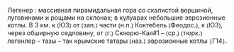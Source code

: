 ---
---

Легенер
: массивная пирамидальная гора со скалистой вершиной, луговинами и рощами на склонах; в кулуарах небольшие эврозионные котлы. В 3 км. к ⦅ЮЗ⦆ от ⦅зап.⦆ части ⦅н.п.⦆ Коктебель ⦅Феодос.⦆, к ⦅ЮЗ⦆, через обширную седловину, от ⦅г.⦆ Сююрю-Кая#1 – ⦅ср.⦆ ⦅тюрк.⦆ легенлер – тазы – так крымские татары ⦅наз.⦆ эврозионные котлы ⦃Г14⦄.
